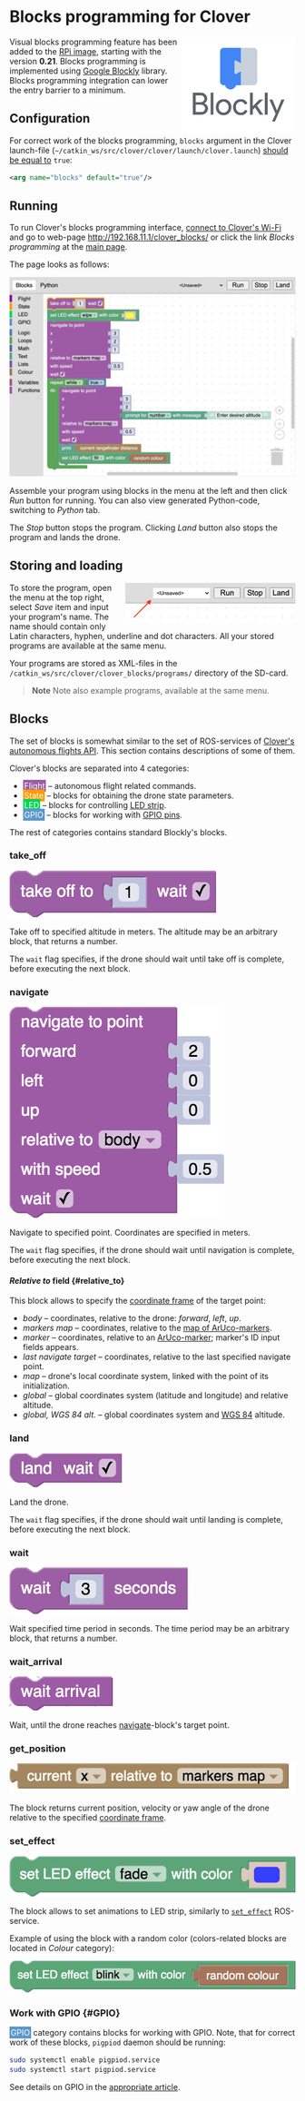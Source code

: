 # Blocks programming for Clover

<img src="../assets/blocks/blockly.svg" width=200 align="right">

Visual blocks programming feature has been added to the [RPi image](image.md), starting with the version **0.21**. Blocks programming is implemented using [Google Blockly](https://developers.google.com/blockly) library. Blocks programming integration can lower the entry barrier to a minimum.

## Configuration

For correct work of the blocks programming, `blocks` argument in the Clover launch-file (`~/catkin_ws/src/clover/clover/launch/clover.launch`) [should be equal to](cli.md#editing) `true`:

```xml
<arg name="blocks" default="true"/>
```

## Running

To run Clover's blocks programming interface, [connect to Clover's Wi-Fi](wifi.md) and go to web-page http://192.168.11.1/clover_blocks/ or click the link *Blocks programming* at the [main page](wifi.md#web-interface).

The page looks as follows:

<img src="../assets/blocks/blocks.png" width=600 class=center>

Assemble your program using blocks in the menu at the left and then click *Run* button for running. You can also view generated Python-code, switching to *Python* tab.

The *Stop* button stops the program. Clicking *Land* button also stops the program and lands the drone.

## Storing and loading

<img src="../assets/blocks/save.png" width=300 align=right>

To store the program, open the menu at the top right, select *Save* item and input your program's name. The name should contain only Latin characters, hyphen, underline and dot characters. All your stored programs are available at the same menu.

Your programs are stored as XML-files in the `/catkin_ws/src/clover/clover_blocks/programs/` directory of the SD-card.

> **Note** Note also example programs, available at the same menu.

## Blocks

The set of blocks is somewhat similar to the set of ROS-services of [Clover's autonomous flights API](simple_offboard.md). This section contains descriptions of some of them.

Clover's blocks are separated into 4 categories:

* <span style="padding:2px;color:white;background:#9d5ca6">Flight</span> – autonomous flight related commands.
* <span style="padding:2px;color:white;background:#ff9b00">State</span> – blocks for obtaining the drone state parameters.
* <span style="padding:2px;color:white;background:#01d754">LED</span> – blocks for controlling [LED strip](leds.md).
* <span style="padding:2px;color:white;background:#5b97cc">GPIO</span> – blocks for working with [GPIO pins](gpio.md).

The rest of categories contains standard Blockly's blocks.

### take_off

<img src="../assets/blocks/take-off.png" srcset="../assets/blocks/take-off.png 2x">

Take off to specified altitude in meters. The altitude may be an arbitrary block, that returns a number.

The `wait` flag specifies, if the drone should wait until take off is complete, before executing the next block.

### navigate

<img src="../assets/blocks/navigate.png" srcset="../assets/blocks/navigate.png 2x">

Navigate to specified point. Coordinates are specified in meters.

The `wait` flag specifies, if the drone should wait until navigation is complete, before executing the next block.

#### *Relative to* field {#relative_to}

This block allows to specify the [coordinate frame](frames.md) of the target point:

* *body* – coordinates, relative to the drone: *forward*, *left*, *up*.
* *markers map* – coordinates, relative to the [map of ArUco-markers](aruco_map.md).
* *marker* – coordinates, relative to an [ArUco-marker](aruco_marker.md); marker's ID input fields appears.
* *last navigate target* – coordinates, relative to the last specified navigate point.
* *map* – drone's local coordinate system, linked with the point of its initialization.
* *global* – global coordinates system (latitude and longitude) and relative altitude.
* *global, WGS 84 alt.* – global coordinates system and [WGS 84](https://en.wikipedia.org/wiki/WGS_84) altitude.

### land

<img src="../assets/blocks/land.png" srcset="../assets/blocks/land.png 2x">

Land the drone.

The `wait` flag specifies, if the drone should wait until landing is complete, before executing the next block.

### wait

<img src="../assets/blocks/wait.png" srcset="../assets/blocks/wait.png 2x">

Wait specified time period in seconds. The time period may be an arbitrary block, that returns a number.

### wait_arrival

<img src="../assets/blocks/wait-arrival.png" srcset="../assets/blocks/wait-arrival.png 2x">

Wait, until the drone reaches [navigate](#navigate)-block's target point.

### get_position

<img src="../assets/blocks/get-position.png" srcset="../assets/blocks/get-position.png 2x">

The block returns current position, velocity or yaw angle of the drone relative to the specified [coordinate frame](#relative_to).

### set_effect

<img src="../assets/blocks/set-effect.png" srcset="../assets/blocks/set-effect.png 2x">

The block allows to set animations to LED strip, similarly to [`set_effect`](leds.md#set_effect) ROS-service.

Example of using the block with a random color (colors-related blocks are located in *Colour* category):

<img src="../assets/blocks/random-color.png" srcset="../assets/blocks/random-color.png 2x">

### Work with GPIO {#GPIO}

<span style="padding:2px;color:white;background:#5b97cc">GPIO</span> category contains blocks for working with GPIO. Note, that for correct work of these blocks, `pigpiod` daemon should be running:

```bash
sudo systemctl enable pigpiod.service
sudo systemctl start pigpiod.service
```

See details on GPIO in the [appropriate article](gpio.md).
